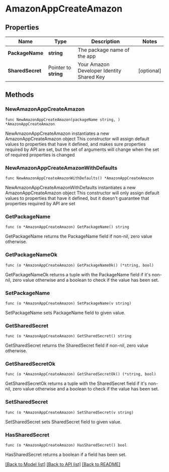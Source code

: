 # AmazonAppCreateAmazon

## Properties

Name | Type | Description | Notes
------------ | ------------- | ------------- | -------------
**PackageName** | **string** | The package name of the app | 
**SharedSecret** | Pointer to **string** | Your Amazon Developer Identity Shared Key | [optional] 

## Methods

### NewAmazonAppCreateAmazon

`func NewAmazonAppCreateAmazon(packageName string, ) *AmazonAppCreateAmazon`

NewAmazonAppCreateAmazon instantiates a new AmazonAppCreateAmazon object
This constructor will assign default values to properties that have it defined,
and makes sure properties required by API are set, but the set of arguments
will change when the set of required properties is changed

### NewAmazonAppCreateAmazonWithDefaults

`func NewAmazonAppCreateAmazonWithDefaults() *AmazonAppCreateAmazon`

NewAmazonAppCreateAmazonWithDefaults instantiates a new AmazonAppCreateAmazon object
This constructor will only assign default values to properties that have it defined,
but it doesn't guarantee that properties required by API are set

### GetPackageName

`func (o *AmazonAppCreateAmazon) GetPackageName() string`

GetPackageName returns the PackageName field if non-nil, zero value otherwise.

### GetPackageNameOk

`func (o *AmazonAppCreateAmazon) GetPackageNameOk() (*string, bool)`

GetPackageNameOk returns a tuple with the PackageName field if it's non-nil, zero value otherwise
and a boolean to check if the value has been set.

### SetPackageName

`func (o *AmazonAppCreateAmazon) SetPackageName(v string)`

SetPackageName sets PackageName field to given value.


### GetSharedSecret

`func (o *AmazonAppCreateAmazon) GetSharedSecret() string`

GetSharedSecret returns the SharedSecret field if non-nil, zero value otherwise.

### GetSharedSecretOk

`func (o *AmazonAppCreateAmazon) GetSharedSecretOk() (*string, bool)`

GetSharedSecretOk returns a tuple with the SharedSecret field if it's non-nil, zero value otherwise
and a boolean to check if the value has been set.

### SetSharedSecret

`func (o *AmazonAppCreateAmazon) SetSharedSecret(v string)`

SetSharedSecret sets SharedSecret field to given value.

### HasSharedSecret

`func (o *AmazonAppCreateAmazon) HasSharedSecret() bool`

HasSharedSecret returns a boolean if a field has been set.


[[Back to Model list]](../README.md#documentation-for-models) [[Back to API list]](../README.md#documentation-for-api-endpoints) [[Back to README]](../README.md)


